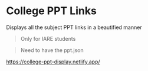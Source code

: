 # College PPT Links

Displays all the subject PPT links in a beautified manner 

> Only for IARE students

> Need to have the ppt.json

https://college-ppt-display.netlify.app/
